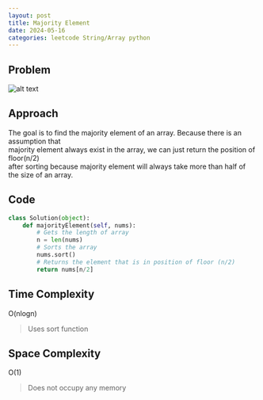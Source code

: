 ```yaml
---
layout: post
title: Majority Element
date: 2024-05-16
categories: leetcode String/Array python
---
```

## Problem
![alt text](/blog/public/img/MajorityElement.png)

## Approach
The goal is to find the majority element of an array. Because there is an assumption that  
majority element always exist in the array, we can just return the position of floor(n/2)  
after sorting because majority element will always take more than half of the size of an array.

## Code
```python
class Solution(object):
    def majorityElement(self, nums):
        # Gets the length of array
        n = len(nums)
        # Sorts the array
        nums.sort()
        # Returns the element that is in position of floor (n/2)
        return nums[n/2]     
```
## Time Complexity
O(nlogn)
> Uses sort function 

## Space Complexity
O(1)
> Does not occupy any memory
